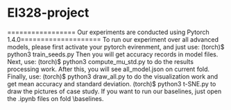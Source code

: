 # EI328-project
================= Our experiments are conducted using Pytorch 1.4.0====================
To run our experiment over all advanced models, please first activate your pytorch evirenment, and just use:
(torch)$ python3 train_seeds.py
Then you will get accuracy records in model files.
Next, use:
(torch)$ python3 compute_mu_std.py
to do the results processing work.
After this, you will see all_model.json on current fold.
Finally, use:
(torch)$ python3 draw_all.py
to do the visualization work and get mean accuracy and standard deviation.
(torch)$ python3 t-SNE.py
to draw the pictures of case study.
If you want to run our baselines, just open the .ipynb files on fold \baselines.
